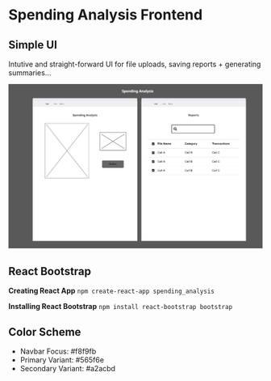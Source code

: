 # Spending Analysis Frontend 

## Simple UI 

Intutive and straight-forward UI for file uploads, saving reports + generating summaries...

<img src='wireframe.jpg'>


## React Bootstrap

**Creating React App**
`npm create-react-app spending_analysis`

**Installing React Bootstrap**
`npm install react-bootstrap bootstrap`

## Color Scheme 

- Navbar Focus: #f8f9fb
- Primary Variant: #565f6e
- Secondary Variant: #a2acbd
